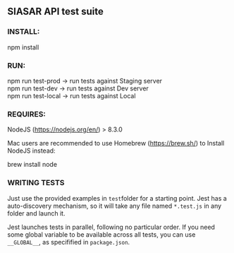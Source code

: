 ## SIASAR API test suite

### INSTALL:

npm install

### RUN:

npm run test-prod -> run tests against Staging server  
npm run test-dev -> run tests against Dev server  
npm run test-local -> run tests against Local  

### REQUIRES:

NodeJS (https://nodejs.org/en/) > 8.3.0

Mac users are recommended to use Homebrew (https://brew.sh/) to Install NodeJS instead:

brew install node

### WRITING TESTS

Just use the provided examples in `test`folder for a starting point. Jest has a auto-discovery mechanism, so it will take any file named `*.test.js` in any folder and launch it.

Jest launches tests in parallel, following no particular order. If you need some global variable to be available across all tests, you can use `__GLOBAL__`, as specifified in `package.json`. 
